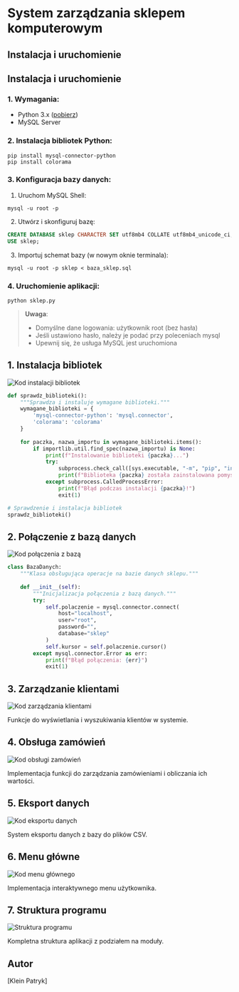 # System zarządzania sklepem komputerowym

## Instalacja i uruchomienie

## Instalacja i uruchomienie

### 1. Wymagania:
- Python 3.x ([pobierz](https://www.python.org/downloads/))
- MySQL Server

### 2. Instalacja bibliotek Python:
```batch
pip install mysql-connector-python
pip install colorama
```

### 3. Konfiguracja bazy danych:

1. Uruchom MySQL Shell:
```batch
mysql -u root -p
```

2. Utwórz i skonfiguruj bazę:
```sql
CREATE DATABASE sklep CHARACTER SET utf8mb4 COLLATE utf8mb4_unicode_ci;
USE sklep;
```

3. Importuj schemat bazy (w nowym oknie terminala):
```batch
mysql -u root -p sklep < baza_sklep.sql
```

### 4. Uruchomienie aplikacji:
```batch
python sklep.py
```

> **Uwaga**: 
> - Domyślne dane logowania: użytkownik root (bez hasła)
> - Jeśli ustawiono hasło, należy je podać przy poleceniach mysql
> - Upewnij się, że usługa MySQL jest uruchomiona

## 1. Instalacja bibliotek
![Kod instalacji bibliotek](img/1.png)
```python
def sprawdz_biblioteki():
    """Sprawdza i instaluje wymagane biblioteki."""
    wymagane_biblioteki = {
        'mysql-connector-python': 'mysql.connector',
        'colorama': 'colorama'
    }
    
    for paczka, nazwa_importu in wymagane_biblioteki.items():
        if importlib.util.find_spec(nazwa_importu) is None:
            print(f"Instalowanie biblioteki {paczka}...")
            try:
                subprocess.check_call([sys.executable, "-m", "pip", "install", paczka])
                print(f"Biblioteka {paczka} została zainstalowana pomyślnie!")
            except subprocess.CalledProcessError:
                print(f"Błąd podczas instalacji {paczka}!")
                exit(1)

# Sprawdzenie i instalacja bibliotek
sprawdz_biblioteki()
```

## 2. Połączenie z bazą danych 
![Kod połączenia z bazą](img/2.png)
```python
class BazaDanych:
    """Klasa obsługująca operacje na bazie danych sklepu."""
    
    def __init__(self):
        """Inicjalizacja połączenia z bazą danych."""
        try:
            self.polaczenie = mysql.connector.connect(
                host="localhost",
                user="root",
                password="",
                database="sklep"
            )
            self.kursor = self.polaczenie.cursor()
        except mysql.connector.Error as err:
            print(f"Błąd połączenia: {err}")
            exit(1)
```

## 3. Zarządzanie klientami
![Kod zarządzania klientami](img/3.png)

Funkcje do wyświetlania i wyszukiwania klientów w systemie.

## 4. Obsługa zamówień
![Kod obsługi zamówień](img/4.png)

Implementacja funkcji do zarządzania zamówieniami i obliczania ich wartości.

## 5. Eksport danych
![Kod eksportu danych](img/5.png)

System eksportu danych z bazy do plików CSV.

## 6. Menu główne
![Kod menu głównego](img/6.png)

Implementacja interaktywnego menu użytkownika.

## 7. Struktura programu
![Struktura programu](img/7.png)

Kompletna struktura aplikacji z podziałem na moduły.

## Autor
[Klein Patryk]
